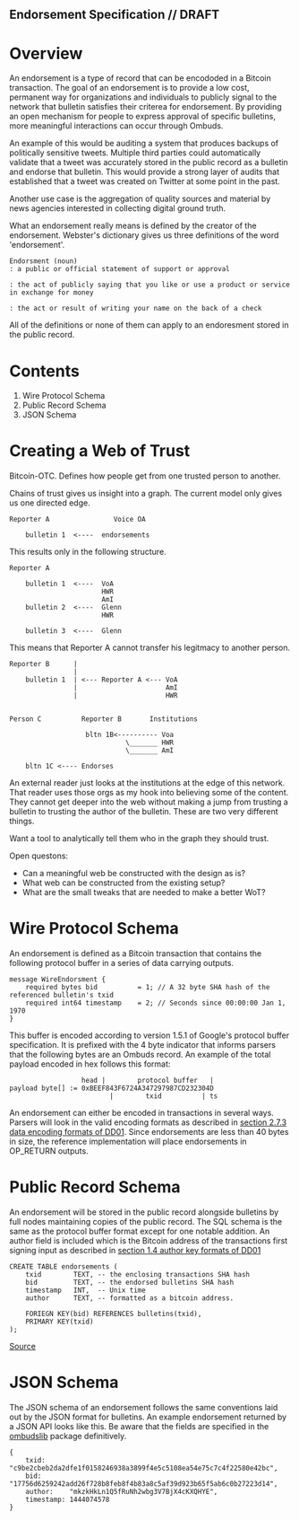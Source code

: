 <!-- title: Endorsment Def -->

Endorsement Specification // DRAFT
-------------------------

Overview
========
An endorsement is a type of record that can be encododed in a Bitcoin transaction.
The goal of an endorsement is to provide a low cost, permanent way for organizations and individuals to publicly signal to the network that bulletin satisfies their criterea for endorsement. 
By providing an open mechanism for people to express approval of specific bulletins, more meaningful interactions can occur through Ombuds.

An example of this would be auditing a system that produces backups of politically sensitive tweets.
Multiple third parties could automatically validate that a tweet was accurately stored in the public record as a bulletin and endorse that bulletin.
This would provide a strong layer of audits that established that a tweet was created on Twitter at some point in the past.

Another use case is the aggregation of quality sources and material by news agencies interested in collecting digital ground truth.

What an endorsement really means is defined by the creator of the endorsement. 
Webster's dictionary gives us three definitions of the word 'endorsement'. 

    Endorsment (noun)
    : a public or official statement of support or approval

    : the act of publicly saying that you like or use a product or service 
    in exchange for money

    : the act or result of writing your name on the back of a check



All of the definitions or none of them can apply to an endoresment stored in the public record.

Contents
========
1. Wire Protocol Schema
2. Public Record Schema
3. JSON Schema

Creating a Web of Trust
=======================

Bitcoin-OTC. Defines how people get from one trusted person to another.

Chains of trust gives us insight into a graph.
The current model only gives us one directed edge.

    Reporter A                Voice OA                   

        bulletin 1  <----  endorsements

This results only in the following structure.
    
    Reporter A

        bulletin 1  <----  VoA
                           HWR
                           AmI
        bulletin 2  <----  Glenn
                           HWR

        bulletin 3  <----  Glenn
        
This means that Reporter A cannot transfer his legitmacy to another person.

    Reporter B      | 
                    |                         
        bulletin 1  | <--- Reporter A <--- VoA
                    |                      AmI 
                    |                      HWR 


    Person C          Reporter B       Institutions

                       bltn 1B<---------- Voa
                                 \_______ HWR
                                 \_______ AmI

        bltn 1C <---- Endorses


An external reader just looks at the institutions at the edge of this network.
That reader uses those orgs as my hook into believing some of the content.
They cannot get deeper into the web without making a jump from trusting a bulletin to trusting the author of the bulletin.
These are two very different things.

Want a tool to analytically tell them who in the graph they should trust.

Open questons: 
- Can a meaningful web be constructed with the design as is?
- What web can be constructed from the existing setup?
- What are the small tweaks that are needed to make a better WoT?              


Wire Protocol Schema
====================

An endorsement is defined as a Bitcoin transaction that contains the following protocol buffer in a series of data carrying outputs.

    message WireEndorsment {
        required bytes bid          = 1; // A 32 byte SHA hash of the referenced bulletin's txid
        required int64 timestamp    = 2; // Seconds since 00:00:00 Jan 1, 1970
    }

This buffer is encoded according to version 1.5.1 of Google's protocol buffer specification.
It is prefixed with the 4 byte indicator that informs parsers that the following bytes are an Ombuds record.
An example of the total payload encoded in hex follows this format:

                      head |        protocol buffer   |
    payload byte[] := 0xBEEF843F6724A347297987CD232304D
                             |        txid          | ts 

An endorsement can either be encoded in transactions in several ways.
Parsers will look in the valid encoding formats as described in [section 2.7.3 data encoding formats of DD01](/DD1).
Since endorsements are less than 40 bytes in size, the reference implementation will place endorsements in OP_RETURN outputs.

Public Record Schema
====================

An endorsement will be stored in the public record alongside bulletins by full nodes maintaining copies of the public record.
The SQL schema is the same as the protocol buffer format except for one notable addition.
An author field is included which is the Bitcoin address of the transactions first signing input as described in [section 1.4 author key formats of DD01](/DD01)

    CREATE TABLE endorsements (
        txid        TEXT, -- the enclosing transactions SHA hash
        bid         TEXT, -- the endorsed bulletins SHA hash
        timestamp   INT,  -- Unix time
        author      TEXT, -- formatted as a bitcoin address.

        FORIEGN KEY(bid) REFERENCES bulletins(txid),
        PRIMARY KEY(txid)
    );

[Source](https://github.com/soapboxsys/ombudslib/blob/master/protocol/schema.sql)

JSON Schema
===========

The JSON schema of an endorsement follows the same conventions laid out by the JSON format for bulletins.
An example endorsement returned by a JSON API looks like this. 
Be aware that the fields are specified in the [ombudslib](https://github.com/soapboxsys/ombudslib) package definitively.

    {
        txid:      "c9be2cbeb2da2dfe1f0158246938a3899f4e5c5108ea54e75c7c4f22580e42bc",
        bid:       "17756d6259242add26f728b8feb8f4b83a8c5af39d923b65f5ab6c0b27223d14",
        author:    "mkzkHkLn1Q5fRuNh2wbg3V7BjX4cKXQHYE",
        timestamp: 1444074578
    }

